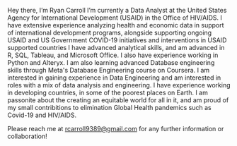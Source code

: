  Hey there, I’m Ryan Carroll
 I’m currently a Data Analyst at the United States Agency for International Development (USAID)
 in the Office of HIV/AIDS. 
 I have extensive experience analyzing health and economic data in support of international development programs, 
 alongside supporting ongoing USAID and US Government COVID-19 initiatives and interventions in USAID supported 
 countries
 I have advanced analytical skills, and am advanced in R, SQL, Tableau, and Microsoft Office. I also have experience working in Python and Alteryx. 
 I am also learning advanced Database engineering skills through Meta's Database Engineering course on Coursera. 
 I am interested in gaining experience in Data Engineering and am interested in roles with a mix of data analysis and engineering.
 I have experience working in developing countries, in some of the poorest places on Earth. I am passonite about the creating an equitable world for all in it, and am proud of my small contribitions to elimination Global Health pandemics such as Covid-19 and HIV/AIDS.

 Please reach me at rcarroll9389@gmail.com for any further information or collaboration! 

<!---
rcarroll9389/rcarroll9389 is a ✨ special ✨ repository because its `README.md` (this file) appears on your GitHub profile.
You can click the Preview link to take a look at your changes.
--->
